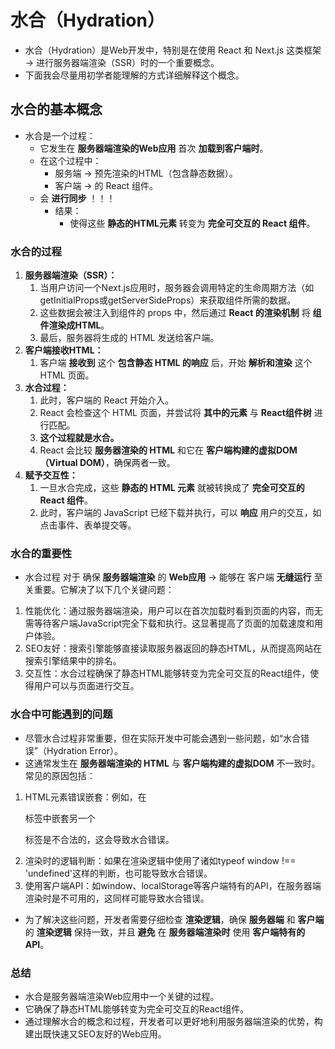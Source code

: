 # 水合（Hydration）

- 水合（Hydration）是Web开发中，特别是在使用 React 和 Next.js 这类框架 -> 进行服务器端渲染（SSR）时的一个重要概念。
- 下面我会尽量用初学者能理解的方式详细解释这个概念。

## 水合的基本概念

- 水合是一个过程：
  - 它发生在 **服务器端渲染的Web应用** 首次 **加载到客户端时**。
  - 在这个过程中：
    - 服务端 -> 预先渲染的HTML（包含静态数据）。
    - 客户端 -> 的 React 组件。
  - 会 **进行同步** ！！！
    - 结果：
      - 使得这些 **静态的HTML元素** 转变为 **完全可交互的 React 组件**。

### 水合的过程

1. **服务器端渲染（SSR）：** 
   1. 当用户访问一个Next.js应用时，服务器会调用特定的生命周期方法（如getInitialProps或getServerSideProps）来获取组件所需的数据。
   2. 这些数据会被注入到组件的 props 中，然后通过 **React 的渲染机制** 将 **组件渲染成HTML**。
   3. 最后，服务器将生成的 HTML 发送给客户端。
2. **客户端接收HTML：**
   1. 客户端 **接收到** 这个 **包含静态 HTML 的响应** 后，开始 **解析和渲染** 这个 HTML 页面。
3. **水合过程：**
   1. 此时，客户端的 React 开始介入。
   2. React 会检查这个 HTML 页面，并尝试将 **其中的元素** 与 **React组件树** 进行匹配。
   3. **这个过程就是水合。**
   4. React 会比较 **服务器渲染的 HTML** 和它在 **客户端构建的虚拟DOM（Virtual DOM）**，确保两者一致。
4. **赋予交互性：**
   1. 一旦水合完成，这些 **静态的 HTML 元素** 就被转换成了 **完全可交互的 React 组件**。
   2. 此时，客户端的 JavaScript 已经下载并执行，可以 **响应** 用户的交互，如点击事件、表单提交等。

### 水合的重要性

- 水合过程 对于 确保 **服务器端渲染** 的 **Web应用** -> 能够在 客户端 **无缝运行** 至关重要。它解决了以下几个关键问题：

1. 性能优化：通过服务器端渲染，用户可以在首次加载时看到页面的内容，而无需等待客户端JavaScript完全下载和执行。这显著提高了页面的加载速度和用户体验。
2. SEO友好：搜索引擎能够直接读取服务器返回的静态HTML，从而提高网站在搜索引擎结果中的排名。
3. 交互性：水合过程确保了静态HTML能够转变为完全可交互的React组件，使得用户可以与页面进行交互。

### 水合中可能遇到的问题

- 尽管水合过程非常重要，但在实际开发中可能会遇到一些问题，如“水合错误”（Hydration Error）。
- 这通常发生在 **服务器端渲染的 HTML** 与 **客户端构建的虚拟DOM** 不一致时。常见的原因包括：

1. HTML元素错误嵌套：例如，在<p>标签中嵌套另一个<p>标签是不合法的，这会导致水合错误。
2. 渲染时的逻辑判断：如果在渲染逻辑中使用了诸如typeof window !== 'undefined'这样的判断，也可能导致水合错误。
3. 使用客户端API：如window、localStorage等客户端特有的API，在服务器端渲染时是不可用的，这同样可能导致水合错误。

- 为了解决这些问题，开发者需要仔细检查 **渲染逻辑**，确保 **服务器端** 和 **客户端** 的 **渲染逻辑** 保持一致，并且 **避免** 在 **服务器端渲染时** 使用 **客户端特有的API**。

### 总结

- 水合是服务器端渲染Web应用中一个关键的过程。
- 它确保了静态HTML能够转变为完全可交互的React组件。
- 通过理解水合的概念和过程，开发者可以更好地利用服务器端渲染的优势，构建出既快速又SEO友好的Web应用。